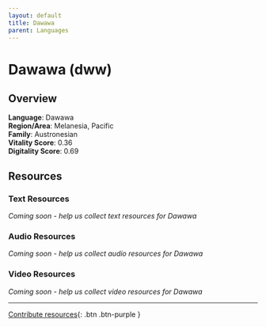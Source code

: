 ```yaml
---
layout: default
title: Dawawa
parent: Languages
---
```


# Dawawa (dww)

## Overview

**Language**: Dawawa  
**Region/Area**: Melanesia, Pacific  
**Family**: Austronesian  
**Vitality Score**: 0.36  
**Digitality Score**: 0.69  

## Resources

### Text Resources
*Coming soon - help us collect text resources for Dawawa*

### Audio Resources
*Coming soon - help us collect audio resources for Dawawa*

### Video Resources
*Coming soon - help us collect video resources for Dawawa*

---

[Contribute resources](https://fairtrain.github.io/){: .btn .btn-purple }
